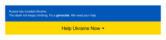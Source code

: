 [![Stand With Ukraine](https://raw.githubusercontent.com/vshymanskyy/StandWithUkraine/main/banner2-direct.svg)](https://u24.gov.ua/)
